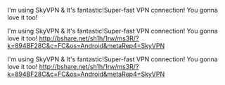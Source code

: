I'm using SkyVPN & It's fantastic!Super-fast VPN connection! You gonna love it too!


I'm using SkyVPN & It's fantastic!Super-fast VPN connection! You gonna love it too! http://bshare.net/sh1h/1rw/ms3R/?k=894BF28C&c=FC&os=Android&metaRep4=SkyVPN


I'm using SkyVPN & It's fantastic!Super-fast VPN connection! You gonna love it too! http://bshare.net/sh1h/1rw/ms3R/?k=894BF28C&c=FC&os=Android&metaRep4=SkyVPN
